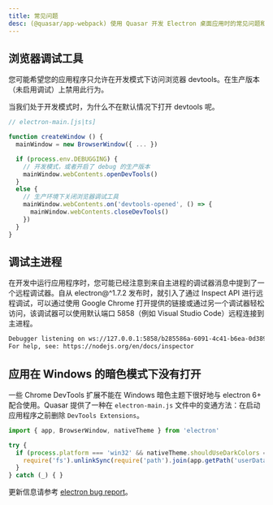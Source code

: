 ```yaml
---
title: 常见问题
desc: (@quasar/app-webpack) 使用 Quasar 开发 Electron 桌面应用时的常见问题和技巧。
---
```


## 浏览器调试工具

您可能希望您的应用程序只允许在开发模式下访问浏览器 devtools。在生产版本（未启用调试）上禁用此行为。

当我们处于开发模式时，为什么不在默认情况下打开 devtools 呢。

```js
// electron-main.[js|ts]

function createWindow () {
  mainWindow = new BrowserWindow({ ... })

  if (process.env.DEBUGGING) {
    // 开发模式，或者开启了 debug 的生产版本
    mainWindow.webContents.openDevTools()
  }
  else {
    // 生产环境下关闭浏览器调试工具
    mainWindow.webContents.on('devtools-opened', () => {
      mainWindow.webContents.closeDevTools()
    })
  }
}
```

## 调试主进程
在开发中运行应用程序时，您可能已经注意到来自主进程的调试器消息中提到了一个远程调试器。自从 electron@^1.7.2 发布时，就引入了通过 Inspect API 进行远程调试，可以通过使用 Google Chrome 打开提供的链接或通过另一个调试器轻松访问，该调试器可以使用默认端口 5858（例如 Visual Studio Code）远程连接到主进程。

```bash
Debugger listening on ws://127.0.0.1:5858/b285586a-6091-4c41-b6ea-0d389e6f9c93
For help, see: https://nodejs.org/en/docs/inspector
```

## 应用在 Windows 的暗色模式下没有打开

一些 Chrome DevTools 扩展不能在 Windows 暗色主题下很好地与 electron 6+ 配合使用。Quasar 提供了一种在 `electron-main.js` 文件中的变通方法：在启动应用程序之前删除 `DevTools Extensions`。

```javascript
import { app, BrowserWindow, nativeTheme } from 'electron'

try {
  if (process.platform === 'win32' && nativeTheme.shouldUseDarkColors === true) {
    require('fs').unlinkSync(require('path').join(app.getPath('userData'), 'DevTools Extensions'))
  }
} catch (_) { }
```

更新信息请参考 [electron bug report](https://github.com/electron/electron/issues/19468)。
